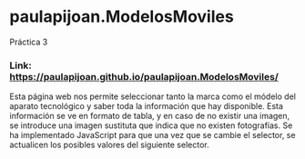 # paulapijoan.ModelosMoviles
Práctica 3

### Link: https://paulapijoan.github.io/paulapijoan.ModelosMoviles/

Esta página web nos permite seleccionar tanto la marca como el módelo del aparato tecnológico y saber toda la información que hay disponible. Esta información se ve en formato de tabla, y en caso de no existir una imagen, se introduce una imagen sustituta que indica que no existen fotografías. Se ha implementado JavaScript para que una vez que se cambie el selector, se actualicen los posibles valores del siguiente selector. 
